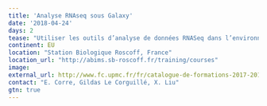 ```yaml
---
title: 'Analyse RNAseq sous Galaxy'
date: '2018-04-24'
days: 2
tease: "Utiliser les outils d’analyse de données RNASeq dans l’environnement Galaxy"
continent: EU
location: "Station Biologique Roscoff, France"
location_url: "http://abims.sb-roscoff.fr/training/courses"
image: 
external_url: http://www.fc.upmc.fr/fr/catalogue-de-formations-2017-2018/formation-qualifiante-FC6/sciences-technologies-sante-STS/analyse-rnaseq-sous-galaxy-program-analyse-rnaseq-sous-galaxy-2.html?search-keywords=rnaseq
contact: "E. Corre, Gildas Le Corguillé, X. Liu"
gtn: true
---
```


